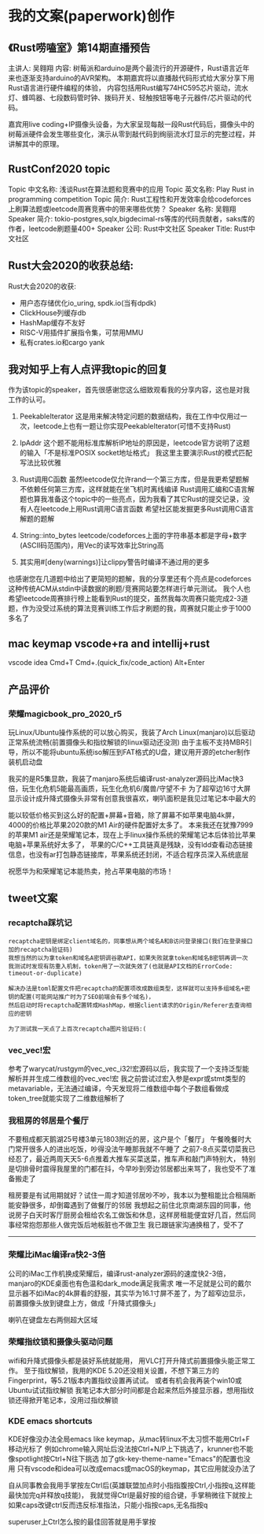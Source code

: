 # 我的文案(paperwork)创作

## 《Rust唠嗑室》第14期直播预告

主讲人: 吴翱翔
内容: 树莓派和arduino是两个最流行的开源硬件，Rust语言近年来也逐渐支持arduino的AVR架构。
本期嘉宾将以直播敲代码形式给大家分享下用Rust语言进行硬件编程的体验，
内容包括用Rust编写74HC595芯片驱动，流水灯、蜂鸣器、七段数码管时钟、拨码开关、轻触按钮等电子元器件/芯片驱动的代码。

嘉宾用live coding+IP摄像头设备，为大家呈现每敲一段Rust代码后，摄像头中的树莓派硬件会发生哪些变化，演示从零到敲代码到绚丽流水灯显示的完整过程，并讲解其中的原理。

## RustConf2020 topic

Topic 中文名称: 浅谈Rust在算法题和竞赛中的应用 
Topic 英文名称: Play Rust in programming competition
Topic 简介: Rust工程性和开发效率会给codeforces上刷算法题或leetcode周赛竞赛中的带来哪些优势？
Speaker 名称: 吴翱翔
Speaker 简介: tokio-postgres,sqlx,bigdecimal-rs等库的代码贡献者，saks库的作者，leetcode刷题量400+
Speaker 公司: Rust中文社区
Speaker Title: Rust中文社区

## Rust大会2020的收获总结:

Rust大会2020的收获:

- 用户态存储优化io_uring, spdk.io(当有dpdk)
- ClickHouse列缓存db
- HashMap缓存不友好
- RISC-V用插件扩展指令集，可禁用MMU
- 私有crates.io和cargo yank

## 我对知乎上有人点评我topic的回复

作为该topic的speaker，首先很感谢您这么细致观看我的分享内容，这也是对我工作的认可。

1. PeekableIterator
这是用来解决特定问题的数据结构，我在工作中仅用过一次，leetcode上也有一题让你实现PeekableIterator(可惜不支持Rust)

4. IpAddr
这个题不能用标准库解析IP地址的原因是，leetcode官方说明了这题的输入「不是标准POSIX socket地址格式」
我这里主要演示Rust的模式匹配写法比较优雅

5. Rust调用C函数
虽然leetcode仅允许rand一个第三方库，但是我更希望题解不依赖任何第三方库，这样就能在坐飞机时离线编译
Rust调用汇编和C语言解题也算我准备这个topic中的一些亮点，因为我看了其它Rust的提交记录，没有人在leetcode上用Rust调用C语言函数
希望社区能发掘更多Rust调用C语言解题的题解

6. String::into_bytes
leetcode/codeforces上面的字符串基本都是字母+数字(ASCII码范围内)，用Vec<u8>的读写效率比String高

8. 其实用#[deny(warnings)]让clippy警告时编译不通过用的更多

也感谢您在几道题中给出了更简短的题解，我的分享里还有个亮点是codeforces这种传统ACM从stdin中读数据的刷题/竞赛网站要怎样进行单元测试。
我个人也希望leetcode周赛排行榜上能看到Rust的提交，虽然我每次周赛只能完成2-3道题，作为没受过系统的算法竞赛训练工作后才刷题的我，周赛就只能止步于1000多名了

## mac keymap vscode+ra and intellij+rust

vscode idea
Cmd+T
Cmd+.(quick_fix/code_action) Alt+Enter

## 产品评价

### 荣耀magicbook_pro_2020_r5

玩Linux/Ubuntu操作系统的可以放心购买，我装了Arch Linux(manjaro)以后驱动正常系统流畅(前置摄像头和指纹解锁的linux驱动还没测)
由于主板不支持MBR引导，所以不能将ubuntu系统iso解压到FAT格式的U盘，建议用开源的etcher制作装机启动盘

我买的是R5集显款，我装了manjaro系统后编译rust-analyzer源码比iMac快3倍，玩生化危机5能最高画质，玩生化危机6/魔兽/守望不卡
为了超窄边16寸大屏显示设计成升降式摄像头非常有创意我很喜欢，喇叭面积是我见过笔记本中最大的

能以较低价格买到这么好的配置+屏幕+音箱，除了屏幕不如苹果电脑4k屏，4000的价格比苹果2020款的M1 Air的硬件配置好太多了。
本来我还在犹豫7999的苹果M1 air还是荣耀笔记本，现在上手linux操作系统的荣耀笔记本后体验比苹果电脑+苹果系统好太多了，
苹果的C/C++工具链真是残缺，没有ldd查看动态链接信息，也没有ar打包静态链接库，苹果系统还封闭，不适合程序员深入系统底层

祝愿华为和荣耀笔记本能热卖，抢占苹果电脑的市场！

## tweet文案

### recaptcha踩坑记

```
recaptcha密钥是绑定client域名的，同事想从两个域名A和B访问登录接口(我们在登录接口加的recaptcha验证码)
我想当然的以为拿token和域名A密钥调谷歌API，如果失败就拿token和域名B密钥再调一次
我测试时发现有防重入机制，token用了一次就失效了(也就是API文档的ErrorCode: timeout-or-duplicate)
```

```
解决办法是toml配置文件把recaptcha的配置项改成数组类型，这样就可以支持多组域名+密钥的配置(可能网站推广时为了SEO前端会有多个域名)，
然后启动时将recaptcha配置转成HashMap，根据client请求的Origin/Referer去查询相应的密钥

为了测试我一天点了上百次recaptcha图片验证码:(
```

### vec_vec!宏

参考了warycat/rustgym的vec_vec_i32!宏源码以后，我实现了一个支持泛型能解析并并生成二维数组的vec_vec!宏
我之前尝试过宏入参是expr或stmt类型的metavariable，无法通过编译，今天发现将二维数组中每个子数组看做成token_tree就能实现了二维数组解析了

### 我租房的邻居是个餐厅

不要租成都天鹅湖25号楼3单元1803附近的房，这户是个「餐厅」
午餐晚餐时大门常开很多人的进出吃饭，吵得没法午睡那我就不午睡了
之前7-8点买菜切菜我已经忍了，最近两周天天5-6点推着大推车买菜送菜，推车声和敲门声特别大，
特别是切排骨时震得我屋里的门都在抖，今早吵到旁边邻居都出来骂了，我也受不了准备搬走了

租房要是有试用期就好？试住一周才知道邻居吵不吵，我本以为整租能比合租隔断能安静很多，却倒霉遇到了做餐厅的邻居
我想起之前住北京南湖东园的同事，他说房子白天时客厅厨房会租给农名工做饭和休息，这样房租能便宜好几百，然后同事经常抱怨那些人做完饭后地板脏也不做卫生
我已跟链家沟通换租了，受不了

---

### 荣耀比iMac编译ra快2-3倍

公司的iMac工作机换成荣耀后，编译rust-analyzer源码的速度快2-3倍，manjaro的KDE桌面也有色温和dark_mode满足我需求
唯一不足就是公司的戴尔显示器不如iMac的4k屏看的舒服，其实华为16.1寸屏不差了，为了超窄边显示，前置摄像头放到键盘上方，做成「升降式摄像头」

喇叭在键盘左右两侧超大区域

### 荣耀指纹锁和摄像头驱动问题

wifi和升降式摄像头都是装好系统就能用，
用VLC打开升降式前置摄像头能正常工作。
至于指纹解锁，我用的KDE 5.20还没相关设置，不想下第三方的Fingerprint，等5.21版本内置指纹设置再试试。
或者有机会我再装个win10或Ubuntu试试指纹解锁
我笔记本大部分时间都是合起来然后外接显示器，想用指纹锁还得掀开笔记本，没用过指纹解锁

### KDE emacs shortcuts

KDE好像没办法全局emacs like keymap，从mac转linux不太习惯不能用Ctrl+F移动光标了
例如chrome输入网址后没法按Ctrl+N/P上下挑选了，krunner也不能像spotlight按Ctrl+N往下挑选
加了gtk-key-theme-name="Emacs"的配置也没用
只有vscode和idea可以改成emacs或macOS的keymap，其它应用就没办法了

自从同事教会我用手掌按左Ctrl后(英雄联盟加点时小指指腹按Ctrl,小指按q,这样能最快加完q并释放q技能)，
我就觉得Ctrl是最好按的组合键，手掌稍微往下就按上
如果caps改键ctrl反而违反标准指法，只能小指按caps,无名指按q

superuser上Ctrl怎么按的最佳回答就是用手掌按
